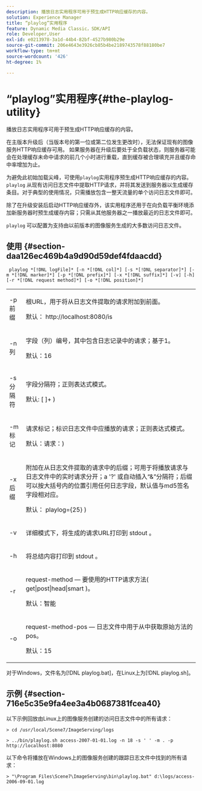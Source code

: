 ```yaml
---
description: 播放日志实用程序可用于预生成HTTP响应缓存的内容。
solution: Experience Manager
title: “playlog”实用程序
feature: Dynamic Media Classic，SDK/API
role: Developer,User
exl-id: e0213978-3a1d-44b4-82bf-4527b980b29e
source-git-commit: 206e4643e3926cb85b4be2189743578f88180be7
workflow-type: tm+mt
source-wordcount: '426'
ht-degree: 1%

---
```


# “playlog”实用程序{#the-playlog-utility}

播放日志实用程序可用于预生成HTTP响应缓存的内容。

在主版本升级后（当版本号的第一位或第二位发生更改时），无法保证现有的图像服务HTTP响应缓存可用。 如果服务器在升级后要处于全负载状态，则服务器可能会在处理缓存未命中请求的前几个小时进行重载，直到缓存被合理填充并且缓存命中率增加为止。

为避免此初始加载尖峰，可使用`playlog`实用程序预生成HTTP响应缓存的内容。 `playlog` 从现有访问日志文件中提取HTTP请求，并将其发送到服务器以生成缓存条目。对于典型的使用情况，只需播放包含一整天流量的单个访问日志文件即可。

除了在升级安装后启动HTTP响应缓存外，该实用程序还用于在向负载平衡环境添加新服务器时预生成缓存内容；只需从其他服务器之一播放最近的日志文件即可。

`playlog` 可以配置为支持由以前版本的图像服务生成的大多数访问日志文件。

## 使用 {#section-daa126ec469b4a9d90d59def4fdaacdd}

` playlog *[!DNL logFile]* [-n *[!DNL col]*] [-s *[!DNL separator]*] [-m *[!DNL marker]*] [-p *[!DNL prefix]*] [-x *[!DNL suffix]*] [-v] [-h] [-r *[!DNL request method]*] [-o *[!DNL position]*]`

<table id="simpletable_39B9638BCB0F4244B5155C958C044C31"> 
 <tr class="strow"> 
  <td class="stentry"> <p> <span class="codeph"> -p前 <span class="varname"> 缀  </span> </span> </p> </td> 
  <td class="stentry"> <p>根URL，用于将从日志文件提取的请求附加到前面。 </p> <p>默认：<span class="filepath"> http://localhost:8080/is </span> </p> </td> 
 </tr> 
 <tr class="strow"> 
  <td class="stentry"> <p> <span class="codeph"> -n <span class="varname"> 列  </span> </span> </p> </td> 
  <td class="stentry"> <p>字段（列）编号，其中包含日志记录中的请求；基于1。 </p> <p>默认：16 </p> </td> 
 </tr> 
 <tr class="strow"> 
  <td class="stentry"> <p> <span class="codeph"> -s分 <span class="varname"> 隔符  </span> </span> </p> </td> 
  <td class="stentry"> <p>字段分隔符；正则表达式模式。 </p> <p>默认: <span class="codeph"> [ ]+ </span>) </p> </td> 
 </tr> 
 <tr class="strow"> 
  <td class="stentry"> <p> <span class="codeph"> -m标 <span class="varname"> 记  </span> </span> </p> </td> 
  <td class="stentry"> <p>请求标记；标识日志文件中应播放的请求；正则表达式模式。 </p> <p>默认：<span class="codeph">请求：</span>) </p> </td> 
 </tr> 
 <tr class="strow"> 
  <td class="stentry"> <p> <span class="codeph"> -x后 <span class="varname"> 缀  </span> </span> </p> </td> 
  <td class="stentry"> <p>附加在从日志文件提取的请求中的后缀；可用于将播放请求与日志文件中的实时请求分开；a '?' 或自动插入“&amp;”分隔符；后缀可以按大括号内的位置引用任何日志字段，默认值与md5签名字段相对应。 </p> <p>默认：<span class="codeph"> playlog={25} </span>) </p> </td> 
 </tr> 
 <tr class="strow"> 
  <td class="stentry"> <p> <span class="codeph"> -v </span> </p> </td> 
  <td class="stentry"> <p>详细模式下，将生成的请求URL打印到<span class="codeph"> stdout </span>。 </p> </td> 
 </tr> 
 <tr class="strow"> 
  <td class="stentry"> <p> <span class="codeph"> -h </span> </p> </td> 
  <td class="stentry"> <p>将总结内容打印到<span class="codeph"> stdout </span>。 </p> </td> 
 </tr> 
 <tr class="strow"> 
  <td class="stentry"> <p> <span class="codeph"> -r </span> </p> </td> 
  <td class="stentry"> <p>request-method — 要使用的HTTP请求方法(<span class="codeph"> get|post|head|smart </span>)。 </p> <p>默认：<span class="codeph">智能</span> </p> </td> 
 </tr> 
 <tr class="strow"> 
  <td class="stentry"> <p> <span class="codeph"> -o </span> </p> </td> 
  <td class="stentry"> <p>request-method-pos — 日志文件中用于从中获取原始方法的pos。 </p> <p>默认：15 </p> </td> 
 </tr> 
</table>

对于Windows，文件名为[!DNL playlog.bat]，在Linux上为[!DNL playlog.sh]。

## 示例 {#section-716e5c35e9fa4ee3a4b0687381fcea40}

以下示例回放由Linux上的图像服务创建的访问日志文件中的所有请求：

`> cd /usr/local/Scene7/ImageServing/logs`

`> ../bin/playlog.sh access-2007-01-01.log -n 18 -s ' ' -m . -p http://localhost:8080`

以下命令将播放在Windows上的图像服务创建的跟踪日志文件中找到的所有请求：

`> "\Program Files\Scene7\ImageServing\bin\playlog.bat" d:\logs/access-2006-09-01.log`
